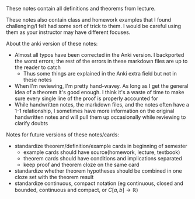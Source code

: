 These notes contain all definitions and theorems from lecture.

These notes also contain class and homework examples that I found challenging/I felt had some sort of trick to them. I would be careful using them as your instructor may have different focuses.

About the anki version of these notes:
- Almost all typos have been corrected in the Anki version. I backported the worst errors; the rest of the errors in these markdown files are up to the reader to catch
	- Thus some things are explained in the Anki extra field but not in these notes
- When I'm reviewing, I'm pretty hand-wavey. As long as I get the general idea of a theorem it's good enough. I think it's a waste of time to make sure every single line of the proof is properly accounted for
- While handwritten notes, the markdown files, and the notes often have a 1-1 relationship, I sometimes have more information on the original handwritten notes and will pull them up occasionally while reviewing to clarify doubts

Notes for future versions of these notes/cards:
- standardize theorem/definition/example cards in beginning of semester
	- example cards should have source(homework, lecture, textbook)
	- theorem cards should have conditions and implications separated
	- keep proof and theorem cloze on the same card
- standardize whether theorem hypotheses should be combined in one cloze set with the theorem result
- standardize continuous, compact notation (eg continuous, closed and bounded, continuous and compact, or $C[a, b] \to \mathbb{R}$)
